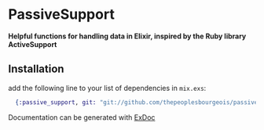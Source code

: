 # PassiveSupport

**Helpful functions for handling data in Elixir, inspired by the Ruby library ActiveSupport**

## Installation

add the following line to your list of dependencies in `mix.exs`:

```elixir
  {:passive_support, git: "git://github.com/thepeoplesbourgeois/passive_support"},
```

Documentation can be generated with [ExDoc](https://github.com/elixir-lang/ex_doc)
